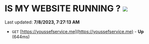 # IS MY WEBSITE RUNNING ? [![](https://img.shields.io/static/v1?label=Sponsor&message=%E2%9D%A4&logo=GitHub&color=%23fe8e86)](https://github.com/sponsors/<username>)

Last updated: **7/8/2023, 7:27:13 AM**

- `GET` [https://youssefservice.me](https://youssefservice.me) - **Up** (644ms)
